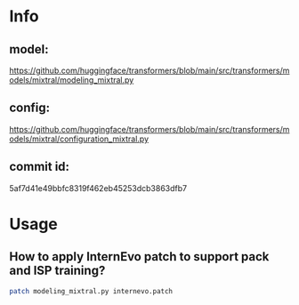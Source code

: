 # Info

## model:
https://github.com/huggingface/transformers/blob/main/src/transformers/models/mixtral/modeling_mixtral.py

## config:
https://github.com/huggingface/transformers/blob/main/src/transformers/models/mixtral/configuration_mixtral.py

## commit id:
5af7d41e49bbfc8319f462eb45253dcb3863dfb7

# Usage

## How to apply InternEvo patch to support pack and ISP training?
```bash
patch modeling_mixtral.py internevo.patch
```
